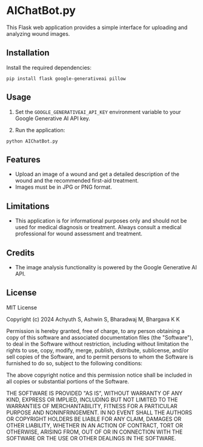 # AIChatBot.py

This Flask web application provides a simple interface for uploading and analyzing wound images.

## Installation

Install the required dependencies:

```shell
pip install flask google-generativeai pillow
```

## Usage

1. Set the `GOOGLE_GENERATIVEAI_API_KEY` environment variable to your Google Generative AI API key.

2. Run the application:

```shell
python AIChatBot.py
```

## Features

- Upload an image of a wound and get a detailed description of the wound and the recommended first-aid treatment.
- Images must be in JPG or PNG format.

## Limitations

- This application is for informational purposes only and should not be used for medical diagnosis or treatment. Always consult a medical professional for wound assessment and treatment.

## Credits

- The image analysis functionality is powered by the Google Generative AI API.

## License

MIT License

Copyright (c) 2024 Achyuth S, Ashwin S, Bharadwaj M, Bhargava K K

Permission is hereby granted, free of charge, to any person obtaining a copy
of this software and associated documentation files (the "Software"), to deal
in the Software without restriction, including without limitation the rights
to use, copy, modify, merge, publish, distribute, sublicense, and/or sell
copies of the Software, and to permit persons to whom the Software is
furnished to do so, subject to the following conditions:

The above copyright notice and this permission notice shall be included in all
copies or substantial portions of the Software.

THE SOFTWARE IS PROVIDED "AS IS", WITHOUT WARRANTY OF ANY KIND, EXPRESS OR
IMPLIED, INCLUDING BUT NOT LIMITED TO THE WARRANTIES OF MERCHANTABILITY,
FITNESS FOR A PARTICULAR PURPOSE AND NONINFRINGEMENT. IN NO EVENT SHALL THE
AUTHORS OR COPYRIGHT HOLDERS BE LIABLE FOR ANY CLAIM, DAMAGES OR OTHER
LIABILITY, WHETHER IN AN ACTION OF CONTRACT, TORT OR OTHERWISE, ARISING FROM,
OUT OF OR IN CONNECTION WITH THE SOFTWARE OR THE USE OR OTHER DEALINGS IN THE
SOFTWARE.
